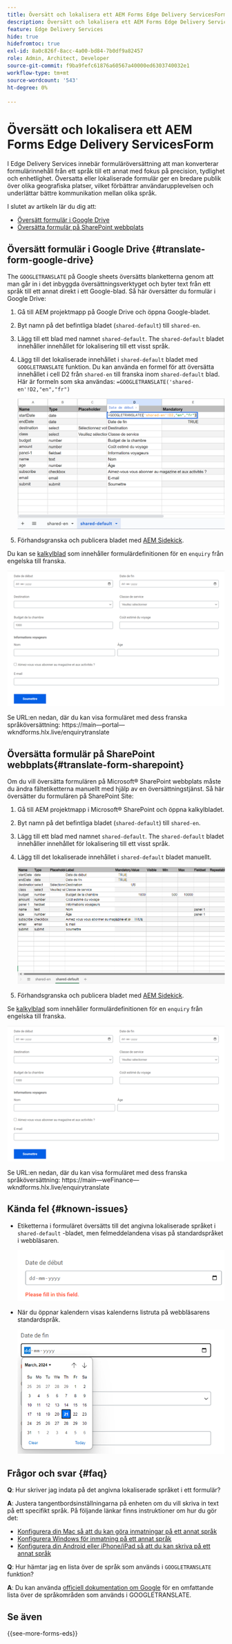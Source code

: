 ```yaml
---
title: Översätt och lokalisera ett AEM Forms Edge Delivery ServicesForm
description: Översätt och lokalisera ett AEM Forms Edge Delivery ServicesForm
feature: Edge Delivery Services
hide: true
hidefromtoc: true
exl-id: 8a0c826f-8acc-4a00-bd84-7b0df9a82457
role: Admin, Architect, Developer
source-git-commit: f9ba9fefc61876a60567a40000ed6303740032e1
workflow-type: tm+mt
source-wordcount: '543'
ht-degree: 0%

---
```



# Översätt och lokalisera ett AEM Forms Edge Delivery ServicesForm

I Edge Delivery Services innebär formuläröversättning att man konverterar formulärinnehåll från ett språk till ett annat med fokus på precision, tydlighet och enhetlighet. Översatta eller lokaliserade formulär ger en bredare publik över olika geografiska platser, vilket förbättrar användarupplevelsen och underlättar bättre kommunikation mellan olika språk.


I slutet av artikeln lär du dig att:

* [Översätt formulär i Google Drive](#translate-form-google-drive)
* [Översätta formulär på SharePoint webbplats](#translate-form-sharepoint)

## Översätt formulär i Google Drive {#translate-form-google-drive}

The `GOOGLETRANSLATE` på Google sheets översätts blanketterna genom att man går in i det inbyggda översättningsverktyget och byter text från ett språk till ett annat direkt i ett Google-blad. Så här översätter du formulär i Google Drive:

1. Gå till AEM projektmapp på Google Drive och öppna Google-bladet.
2. Byt namn på det befintliga bladet (`shared-default`) till `shared-en`.
3. Lägg till ett blad med namnet `shared-default`. The `shared-default` bladet innehåller innehållet för lokalisering till ett visst språk.
4. Lägg till det lokaliserade innehållet i `shared-default` bladet med `GOOGLETRANSLATE` funktion.
Du kan använda en formel för att översätta innehållet i cell D2 från `shared-en` till franska inom `shared-default` blad. Här är formeln som ska användas:
   `=GOOGLETRANSLATE('shared-en'!D2,"en","fr")`

   ![Fråga om översätt kalkylblad](/help/forms/assets/translate-enquiry-spreadsheet.png)

5. Förhandsgranska och publicera bladet med [AEM Sidekick](https://www.aem.live/developer/tutorial#preview-and-publish-your-content).

Du kan se [kalkylblad](/help/forms/assets/enquirytranslate.xlsx) som innehåller formulärdefinitionen för en `enquiry` från engelska till franska.

![Fråga om översatt formulär](/help/forms/assets/translate-form-french.png)

Se URL:en nedan, där du kan visa formuläret med dess franska språköversättning: https://main—portal—wkndforms.hlx.live/enquirytranslate

## Översätta formulär på SharePoint webbplats{#translate-form-sharepoint}

Om du vill översätta formulären på Microsoft® SharePoint webbplats måste du ändra fältetiketterna manuellt med hjälp av en översättningstjänst. Så här översätter du formulären på SharePoint Site:

1. Gå till AEM projektmapp i Microsoft® SharePoint och öppna kalkylbladet.
2. Byt namn på det befintliga bladet (`shared-default`) till `shared-en`.
3. Lägg till ett blad med namnet `shared-default`. The `shared-default` bladet innehåller innehållet för lokalisering till ett visst språk.
4. Lägg till det lokaliserade innehållet i `shared-default` bladet manuellt.

   ![Fråga om översätt kalkylblad](/help/forms/assets/translate-enquiry-sp-spreadsheet.png)

5. Förhandsgranska och publicera bladet med [AEM Sidekick](https://www.aem.live/developer/tutorial#preview-and-publish-your-content).

Se [kalkylblad](/help/forms/assets/enquirytranslate-sp.xlsx) som innehåller formulärdefinitionen för en `enquiry` från engelska till franska.

![Fråga om översatt formulär](/help/forms/assets/translate-form-french.png)

Se URL:en nedan, där du kan visa formuläret med dess franska språköversättning: https://main—weFinance—wkndforms.hlx.live/enquirytranslate

## Kända fel {#known-issues}

* Etiketterna i formuläret översätts till det angivna lokaliserade språket i `shared-default` -bladet, men felmeddelandena visas på standardspråket i webbläsaren.

  ![Felmeddelande](/help/forms/assets/translate-error-message.png)

* När du öppnar kalendern visas kalenderns listruta på webbläsarens standardspråk.

  ![Felmeddelande](/help/forms/assets/translate-calender-display.png)


## Frågor och svar {#faq}

**Q**: Hur skriver jag indata på det angivna lokaliserade språket i ett formulär?

**A**: Justera tangentbordsinställningarna på enheten om du vill skriva in text på ett specifikt språk. På följande länkar finns instruktioner om hur du gör det:

* [Konfigurera din Mac så att du kan göra inmatningar på ett annat språk](https://support.apple.com/en-in/guide/mac-help/mchlp1406/mac)
* [Konfigurera Windows för inmatning på ett annat språk](https://support.microsoft.com/en-us/windows/manage-the-input-and-display-language-settings-in-windows-12a10cb4-8626-9b77-0ccb-5013e0c7c7a2#:~:text=Select%20the%20Start%20%3E%20Settings%20%3E%20Time,you%20want%2C%20then%20select%20Options)
* [Konfigurera din Android eller iPhone/iPad så att du kan skriva på ett annat språk](https://support.google.com/gboard/answer/7068494?hl=en&amp;co=GENIE.Platform%3DAndroid)


**Q**: Hur hämtar jag en lista över de språk som används i `GOOGLETRANSLATE` funktion?

**A**: Du kan använda [officiell dokumentation om Google](https://cloud.google.com/translate/docs/languages) för en omfattande lista över de språkområden som används i GOOGLETRANSLATE.

## Se även

{{see-more-forms-eds}}

